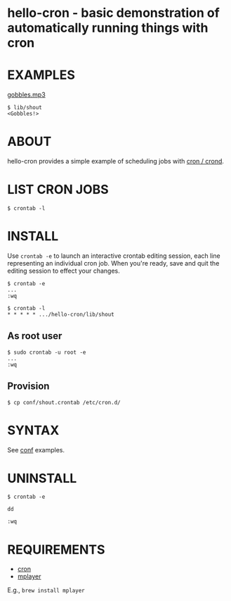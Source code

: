 # hello-cron - basic demonstration of automatically running things with cron

# EXAMPLES

[gobbles.mp3](https://raw.githubusercontent.com/mcandre/hello-cron/master/gobbles.mp3)

```
$ lib/shout
<Gobbles!>
```

# ABOUT

hello-cron provides a simple example of scheduling jobs with [cron / crond](https://en.wikipedia.org/wiki/Cron).

# LIST CRON JOBS

```
$ crontab -l
```

# INSTALL

Use `crontab -e` to launch an interactive crontab editing session, each line representing an individual cron job. When you're ready, save and quit the editing session to effect your changes.

```
$ crontab -e
...
:wq

$ crontab -l
* * * * * .../hello-cron/lib/shout
```

## As root user

```
$ sudo crontab -u root -e
...
:wq
```

## Provision

```
$ cp conf/shout.crontab /etc/cron.d/
```

# SYNTAX

See [conf](https://github.com/mcandre/hello-cron/tree/master/conf) examples.

# UNINSTALL

```
$ crontab -e

dd

:wq
```

# REQUIREMENTS

* [cron](https://en.wikipedia.org/wiki/Cron)
* [mplayer](https://www.mplayerhq.hu/design7/news.html)

E.g., `brew install mplayer`

